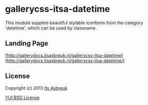 gallerycss-itsa-datetime
========


This module supplies beautiful stylable iconfonts from the category 'datetime', which can be used by classname.



Landing Page
--------------
[http://gallerydocs.itsasbreuk.nl/gallerycss-itsa-datetime](http://gallerydocs.itsasbreuk.nl/gallerycss-itsa-datetime/)


License
-------

Copyright (c) 2013 [Its Asbreuk](http://http://itsasbreuk.nl)

[YUI BSD License](http://developer.yahoo.com/yui/license.html)
